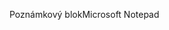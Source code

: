<span data-ttu-id="f471a-101">Poznámkový blok</span><span class="sxs-lookup"><span data-stu-id="f471a-101">Microsoft Notepad</span></span>